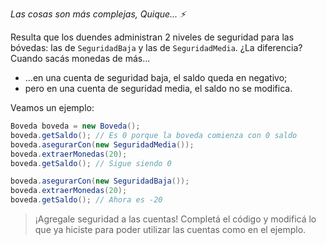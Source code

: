 _Las cosas son más complejas, Quique... :zap:_

Resulta que los duendes administran 2 niveles de seguridad para las bóvedas: las de `SeguridadBaja` y las de `SeguridadMedia`. ¿La diferencia? Cuando sacás monedas de más...

* ...en una cuenta de seguridad baja, el saldo queda en negativo;
* pero en una cuenta de seguridad media, el saldo no se modifica. 

Veamos un ejemplo: 

```java
Boveda boveda = new Boveda();
boveda.getSaldo(); // Es 0 porque la boveda comienza con 0 saldo
boveda.asegurarCon(new SeguridadMedia());
boveda.extraerMonedas(20);
boveda.getSaldo(); // Sigue siendo 0

boveda.asegurarCon(new SeguridadBaja());
boveda.extraerMonedas(20);
boveda.getSaldo(); // Ahora es -20
```

> ¡Agregale seguridad a las cuentas! Completá el código y modificá lo que ya hiciste para poder utilizar las cuentas como en el ejemplo. 

